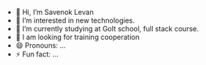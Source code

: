 - 👋 Hi, I’m Savenok Levan
- 👀 I’m interested in new technologies.
- 🌱 I’m currently studying at GoIt school, full stack course.
- 💞️ I am looking for training cooperation
- 😄 Pronouns: ...
- ⚡ Fun fact: ...

<!---
kerk911/kerk911 is a ✨ special ✨ repository because its `README.md` (this file) appears on your GitHub profile.
You can click the Preview link to take a look at your changes.
--->
